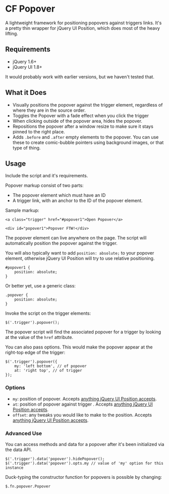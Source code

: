 # CF Popover

A lightweight framework for positioning popovers against triggers links. It's a pretty thin wrapper for jQuery UI Position, which does most of the heavy lifting.

## Requirements

- jQuery 1.6+
- jQuery UI 1.8+

It would probably work with earlier versions, but we haven't tested that.

## What it Does

- Visually positions the popover against the trigger element, regardless of where they are in the source order.
- Toggles the Popover with a fade effect when you click the trigger
- When clicking outside of the popover area, hides the popover.
- Repositions the popover after a window resize to make sure it stays pinned to the right place.
- Adds `.before` and `.after` empty elements to the popover. You can use these to create comic-bubble pointers using background images, or that type of thing.

## Usage

Include the script and it's requirements.

Popover markup consist of two parts:

- The popover element which must have an ID
- A trigger link, with an anchor to the ID of the popover element.

Sample markup:

	<a class="trigger" href="#popover1">Open Popover</a>
	
	<div id="popover1">Popover FTW!</div>

The popover element can live anywhere on the page. The script will automatically position the popover against the trigger.

You will also typically want to add `position: absolute;` to your popover element, otherwise jQuery UI Position will try to use relative positioning.

	#popover1 {
		position: absolute;
	}

Or better yet, use a generic class:

	.popover {
		position: absolute;
	}

Invoke the script on the trigger elements:

	$('.trigger').popover();

The popover script will find the associated popover for a trigger by looking at the value of the `href` attribute.

You can also pass options. This would make the popover appear at the right-top edge of the trigger:

	$('.trigger').popover({
		my: 'left bottom', // of popover
		at: 'right top', // of trigger
	});

### Options

- `my`: position of popover. Accepts [anything jQuery UI Position accepts](http://jqueryui.com/demos/position/).
- `at`: position of popover against trigger . Accepts [anything jQuery UI Position accepts](http://jqueryui.com/demos/position/).
- `offset`: any tweaks you would like to make to the position. Accepts [anything jQuery UI Position accepts](http://jqueryui.com/demos/position/).

### Advanced Use

You can access methods and data for a popover after it's been initialized via the data API.

	$('.trigger').data('popover').hidePopover();
	$('.trigger').data('popover').opts.my // value of 'my' option for this instance

Duck-typing the constructor function for popovers is possible by changing:

	$.fn.popover.Popover